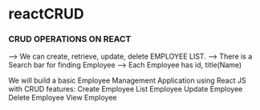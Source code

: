# reactCRUD

### CRUD OPERATIONS ON REACT
--> We can create, retrieve, update, delete EMPLOYEE LIST.
--> There is a Search bar for finding Employee
--> Each Employee has id, title(Name) 

We will build a basic Employee Management Application using React JS with CRUD features:
Create Employee
List Employee
Update Employee
Delete Employee
View Employee
